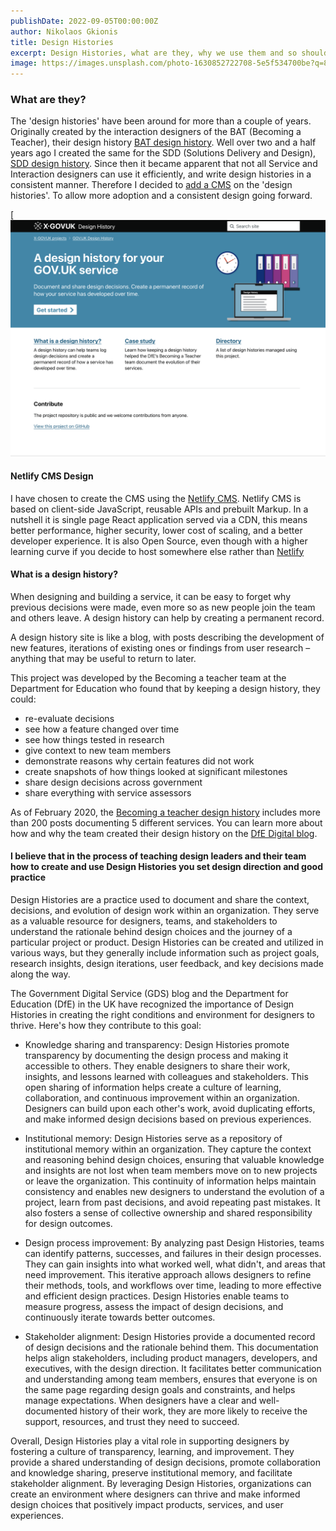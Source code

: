 ```yaml
---
publishDate: 2022-09-05T00:00:00Z
author: Nikolaos Gkionis
title: Design Histories
excerpt: Design Histories, what are they, why we use them and so should everyone. That's why we created a CMS to include them in our workflow.
image: https://images.unsplash.com/photo-1630852722708-5e5f534700be?q=80&w=2970&auto=format&fit=crop&ixlib=rb-4.0.3&ixid=M3wxMjA3fDB8MHxwaG90by1wYWdlfHx8fGVufDB8fHx8fA%3D%3D
---
```


### What are they?

The 'design histories' have been around for more than a couple of years. Originally created by the interaction designers of the BAT (Becoming a Teacher), their design history [BAT design history](https://bat-design-history.netlify.app/).
Well over two and a half years ago I created the same for the SDD (Solutions Delivery and Design), [SDD design history](https://sdd-design-history.netlify.app/). Since then it became apparent that not all Service and Interaction designers can use it efficiently, and write design histories in a consistent manner. Therefore I decided to [add a CMS](https://understairs.ltd/histories/adding-a-cms) on the 'design histories'. To allow more adoption and a consistent design going forward.

[![Design History](/src/assets/images/design-history.png)

#### Netlify CMS Design

I have chosen to create the CMS using the [Netlify CMS](https://www.netlifycms.org/). Netlify CMS is based on client-side JavaScript, reusable APIs and prebuilt Markup. In a nutshell it is single page React application served via a CDN, this means better performance, higher security, lower cost of scaling, and a better developer experience. It is also Open Source, even though with a higher learning curve if you decide to host somewhere else rather than [Netlify](https://www.netlify.com/)

#### What is a design history?

When designing and building a service, it can be easy to forget why previous decisions were made, even more so as new people join the team and others leave. A design history can help by creating a permanent record.

A design history site is like a blog, with posts describing the development of new features, iterations of existing ones or findings from user research – anything that may be useful to return to later.

This project was developed by the Becoming a teacher team at the Department for Education who found that by keeping a design history, they could:

- re-evaluate decisions
- see how a feature changed over time
- see how things tested in research
- give context to new team members
- demonstrate reasons why certain features did not work
- create snapshots of how things looked at significant milestones
- share design decisions across government
- share everything with service assessors

As of February 2020, the [Becoming a teacher design history](https://bat-design-history.netlify.app/) includes more than 200 posts documenting 5 different services. You can learn more about how and why the team created their design history on the [DfE Digital blog](https://dfedigital.blog.gov.uk/2020/09/01/design-history/).

#### I believe that in the process of teaching design leaders and their team how to create and use Design Histories you set design direction and good practice

Design Histories are a practice used to document and share the context, decisions, and evolution of design work within an organization. They serve as a valuable resource for designers, teams, and stakeholders to understand the rationale behind design choices and the journey of a particular project or product. Design Histories can be created and utilized in various ways, but they generally include information such as project goals, research insights, design iterations, user feedback, and key decisions made along the way.

The Government Digital Service (GDS) blog and the Department for Education (DfE) in the UK have recognized the importance of Design Histories in creating the right conditions and environment for designers to thrive. Here's how they contribute to this goal:

- Knowledge sharing and transparency: Design Histories promote transparency by documenting the design process and making it accessible to others. They enable designers to share their work, insights, and lessons learned with colleagues and stakeholders. This open sharing of information helps create a culture of learning, collaboration, and continuous improvement within an organization. Designers can build upon each other's work, avoid duplicating efforts, and make informed design decisions based on previous experiences.

- Institutional memory: Design Histories serve as a repository of institutional memory within an organization. They capture the context and reasoning behind design choices, ensuring that valuable knowledge and insights are not lost when team members move on to new projects or leave the organization. This continuity of information helps maintain consistency and enables new designers to understand the evolution of a project, learn from past decisions, and avoid repeating past mistakes. It also fosters a sense of collective ownership and shared responsibility for design outcomes.

- Design process improvement: By analyzing past Design Histories, teams can identify patterns, successes, and failures in their design processes. They can gain insights into what worked well, what didn't, and areas that need improvement. This iterative approach allows designers to refine their methods, tools, and workflows over time, leading to more effective and efficient design practices. Design Histories enable teams to measure progress, assess the impact of design decisions, and continuously iterate towards better outcomes.

- Stakeholder alignment: Design Histories provide a documented record of design decisions and the rationale behind them. This documentation helps align stakeholders, including product managers, developers, and executives, with the design direction. It facilitates better communication and understanding among team members, ensures that everyone is on the same page regarding design goals and constraints, and helps manage expectations. When designers have a clear and well-documented history of their work, they are more likely to receive the support, resources, and trust they need to succeed.

Overall, Design Histories play a vital role in supporting designers by fostering a culture of transparency, learning, and improvement. They provide a shared understanding of design decisions, promote collaboration and knowledge sharing, preserve institutional memory, and facilitate stakeholder alignment. By leveraging Design Histories, organizations can create an environment where designers can thrive and make informed design choices that positively impact products, services, and user experiences.
